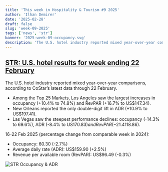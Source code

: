 ```yaml
---
title: 'This week in Hospitality & Tourism #9 2025'
author: 'Ilhan Demirer'
date: '2025-02-28'
draft: false
slug: 'week-09-2025'
tags: ['news', 'str']
banner: '2025-week-09-occupancy.svg'
description: 'The U.S. hotel industry reported mixed year-over-year comparisons, according to CoStar’s latest data through 22 February.'
---
```


## [STR: U.S. hotel results for week ending 22 February](https://str.com/press-release/us-hotel-results-week-ending-22-february)

The U.S. hotel industry reported mixed year-over-year comparisons, according to CoStar’s latest data through 22 February.

- Among the Top 25 Markets, Los Angeles saw the largest increases in occupancy (+10.4% to 74.8%) and RevPAR (+16.7% to US$147.34).
- New Orleans reported the only double-digit lift in ADR (+10.9% to US$197.41).
- Las Vegas saw the steepest performance declines: occupancy (-14.3% to 69.6%), ADR (-8.4% to US$170.83) and RevPAR (-21.4% to US$118.86).

16-22 Feb 2025 (percentage change from comparable week in 2024):

- Occupancy: 60.30 (-2.7%)
- Average daily rate (ADR): US$159.90 (+2.5%)
- Revenue per available room (RevPAR): US$96.49 (-0.3%)

![STR Occupancy & ADR](/images/blogimages/2025-week-09-occupancy.svg)
